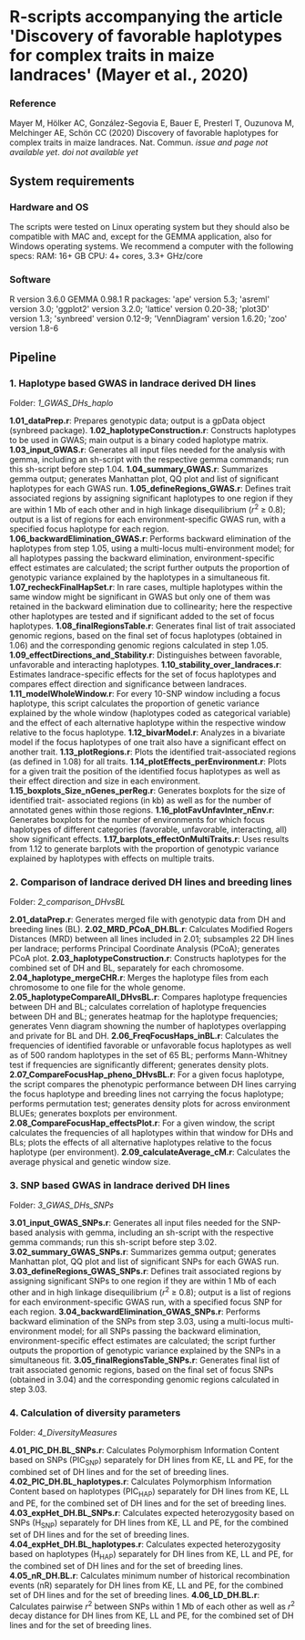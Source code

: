 # R-scripts accompanying the article 'Discovery of favorable haplotypes for complex traits in maize landraces' (Mayer et al., 2020)

### Reference 
Mayer M, Hölker AC, González-Segovia E, Bauer E, Presterl T, Ouzunova M, Melchinger AE, Schön CC (2020) Discovery of favorable haplotypes for complex traits in maize landraces. Nat. Commun. *issue and page not available yet*. *doi not available yet*

## System requirements

### Hardware and OS
The scripts were tested on Linux operating system but they should also be compatible with MAC and, except for the GEMMA application, also for Windows operating systems. We recommend a computer with the following specs:
RAM: 16+ GB
CPU: 4+ cores, 3.3+ GHz/core

### Software
R version 3.6.0
GEMMA 0.98.1
R packages: 'ape' version 5.3; 'asreml' version 3.0; 'ggplot2' version 3.2.0; 'lattice' version 0.20-38; 'plot3D' version 1.3; 'synbreed' version 0.12-9; 'VennDiagram' version 1.6.20; 'zoo' version 1.8-6

## Pipeline
### 1. Haplotype based GWAS in landrace derived DH lines
Folder: *1_GWAS_DHs_haplo*

**1.01_dataPrep.r**: Prepares genotypic data; output is a gpData object (synbreed package).
**1.02_haplotypeConstruction.r**: Constructs haplotypes to be used in GWAS; main output is a binary coded haplotype matrix.
**1.03_input_GWAS.r**: Generates all input files needed for the analysis with gemma, including an sh-script with the respective gemma commands; run this sh-script before step 1.04.
**1.04_summary_GWAS.r**: Summarizes gemma output; generates Manhattan plot, QQ plot and list of significant haplotypes for each GWAS run.
**1.05_defineRegions_GWAS.r**: Defines trait associated regions by assigning significant haplotypes to one region if they are within 1 Mb of each other and in high linkage disequilibrium (*r*<sup>2</sup> ≥ 0.8); output is a list of regions for each environment-specific GWAS run, with a specified focus haplotype for each region.
**1.06_backwardElimination_GWAS.r**: Performs backward elimination of the haplotypes from step 1.05, using a multi-locus multi-environment model; for all haplotypes passing the backward elimination, environment-specific effect estimates are calculated; the script further outputs the proportion of genotypic variance explained by the haplotypes in a simultaneous fit.
**1.07_recheckFinalHapSet.r**: In rare cases, multiple haplotypes within the same window might be significant in GWAS but only one of them was retained in the backward elimination due to collinearity; here the respective other haplotypes are tested and if significant added to the set of focus haplotypes.
**1.08_finalRegionsTable.r**: Generates final list of trait associated genomic regions, based on the final set of focus haplotypes (obtained in 1.06) and the corresponding genomic regions calculated in step 1.05.
**1.09_effectDirections_and_Stability.r**: Distinguishes between favorable, unfavorable and interacting haplotypes.
**1.10_stability_over_landraces.r**: Estimates landrace-specific effects for the set of focus haplotypes and compares effect direction and significance between landraces.
**1.11_modelWholeWindow.r**: For every 10-SNP window including a focus haplotype, this script calculates the proportion of genetic variance explained by the whole window (haplotypes coded as categorical variable) and the effect of each alternative haplotype within the respective window relative to the focus haplotype.
**1.12_bivarModel.r**: Analyzes in a bivariate model if the focus haplotypes of one trait also have a significant effect on another trait.
**1.13_plotRegions.r**: Plots the identified trait-associated regions (as defined in 1.08) for all traits.
**1.14_plotEffects_perEnvironment.r**: Plots for a given trait the position of the identified focus haplotypes as well as their effect direction and size in each environment.
**1.15_boxplots_Size_nGenes_perReg.r**: Generates boxplots for the size of identified trait- associated regions (in kb) as well as for the number of annotated genes within those regions.
**1.16_plotFavUnfavInter_nEnv.r**: Generates boxplots for the number of environments for which focus haplotypes of different categories (favorable, unfavorable, interacting, all) show significant effects.
**1.17_barplots_effectOnMultiTraits.r**: Uses results from 1.12 to generate barplots with the proportion of genotypic variance explained by haplotypes with effects on multiple traits.

### 2. Comparison of landrace derived DH lines and breeding lines
Folder: *2_comparison_DHvsBL*

**2.01_dataPrep.r**: Generates merged file with genotypic data from DH and breeding lines (BL).
**2.02_MRD_PCoA_DH.BL.r**: Calculates Modified Rogers Distances (MRD) between all lines included in 2.01; subsamples 22 DH lines per landrace; performs Principal Coordinate Analysis (PCoA); generates PCoA plot.
**2.03_haplotypeConstruction.r**: Constructs haplotypes for the combined set of DH and BL, separately for each chromosome. 
**2.04_haplotype_mergeCHR.r**: Merges the haplotype files from each chromosome to one file for the whole genome.
**2.05_haplotypeCompareAll_DHvsBL.r**: Compares haplotype frequencies between DH and BL; calculates correlation of haplotype frequencies between DH and BL; generates heatmap for the haplotype frequencies; generates Venn diagram showning the number of haplotypes overlapping and private for BL and DH.
**2.06_FreqFocusHaps_inBL.r**: Calculates the frequencies of identified favorable or unfavorable focus haplotypes as well as of 500 random haplotypes in the set of 65 BL; performs Mann-Whitney test if frequencies are significantly different; generates density plots.
**2.07_CompareFocusHap_pheno_DHvsBL.r**: For a given focus haplotype, the script compares the phenotypic performance between DH lines carrying the focus haplotype and breeding lines not carrying the focus haplotype; performs permutation test; generates density plots for across environment BLUEs; generates boxplots per environment.
**2.08_CompareFocusHap_effectsPlot.r**: For a given window, the script calculates the frequencies of all haplotypes within that window for DHs and BLs; plots the effects of all alternative haplotypes relative to the focus haplotype (per environment).
**2.09_calculateAverage_cM.r**: Calculates the average physical and genetic window size.

### 3. SNP based GWAS in landrace derived DH lines
Folder: *3_GWAS_DHs_SNPs*

**3.01_input_GWAS_SNPs.r**: Generates all input files needed for the SNP-based analysis with gemma, including an sh-script with the respective gemma commands; run this sh-script before step 3.02.
**3.02_summary_GWAS_SNPs.r**: Summarizes gemma output; generates Manhattan plot, QQ plot and list of significant SNPs for each GWAS run.
**3.03_defineRegions_GWAS_SNPs.r**: Defines trait associated regions by assigning significant SNPs to one region if they are within 1 Mb of each other and in high linkage disequilibrium (*r*<sup>2</sup> ≥ 0.8); output is a list of regions for each environment-specific GWAS run, with a specified focus SNP for each region.
**3.04_backwardElimination_GWAS_SNPs.r**: Performs backward elimination of the SNPs from step 3.03, using a multi-locus multi-environment model; for all SNPs passing the backward elimination, environment-specific effect estimates are calculated; the script further outputs the proportion of genotypic variance explained by the SNPs in a simultaneous fit.
**3.05_finalRegionsTable_SNPs.r**: Generates final list of trait associated genomic regions, based on the final set of focus SNPs (obtained in 3.04) and the corresponding genomic regions calculated in step 3.03.

### 4. Calculation of diversity parameters
Folder: *4_DiversityMeasures*

**4.01_PIC_DH.BL_SNPs.r**: Calculates Polymorphism Information Content based on SNPs (PIC<sub>SNP</sub>) separately for DH lines from KE, LL and PE, for the combined set of DH lines and for the set of breeding lines.
**4.02_PIC_DH.BL_haplotypes.r**: Calculates Polymorphism Information Content based on haplotypes (PIC<sub>HAP</sub>) separately for DH lines from KE, LL and PE, for the combined set of DH lines and for the set of breeding lines.
**4.03_expHet_DH.BL_SNPs.r**: Calculates expected heterozygosity based on SNPs (H<sub>SNP</sub>) separately for DH lines from KE, LL and PE, for the combined set of DH lines and for the set of breeding lines.
**4.04_expHet_DH.BL_haplotypes.r**:  Calculates expected heterozygosity based on haplotypes (H<sub>HAP</sub>) separately for DH lines from KE, LL and PE, for the combined set of DH lines and for the set of breeding lines.
**4.05_nR_DH.BL.r**: Calculates minimum number of historical recombination events (nR) separately for DH lines from KE, LL and PE, for the combined set of DH lines and for the set of breeding lines.
**4.06_LD_DH.BL.r**: Calculates pairwise *r*<sup>2</sup> between SNPs within 1 Mb of each other as well as *r*<sup>2</sup>  decay distance for DH lines from KE, LL and PE, for the combined set of DH lines and for the set of breeding lines.
